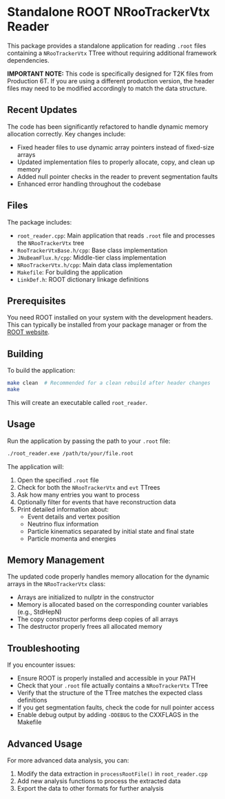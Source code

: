 # Standalone ROOT NRooTrackerVtx Reader

This package provides a standalone application for reading `.root` files containing a `NRooTrackerVtx` TTree without requiring additional framework dependencies.

**IMPORTANT NOTE:** This code is specifically designed for T2K files from Production 6T. If you are using a different production version, the header files may need to be modified accordingly to match the data structure.

## Recent Updates

The code has been significantly refactored to handle dynamic memory allocation correctly. Key changes include:

- Fixed header files to use dynamic array pointers instead of fixed-size arrays
- Updated implementation files to properly allocate, copy, and clean up memory
- Added null pointer checks in the reader to prevent segmentation faults
- Enhanced error handling throughout the codebase

## Files

The package includes:

- `root_reader.cpp`: Main application that reads `.root` file and processes the `NRooTrackerVtx` tree
- `RooTrackerVtxBase.h/cpp`: Base class implementation
- `JNuBeamFlux.h/cpp`: Middle-tier class implementation 
- `NRooTrackerVtx.h/cpp`: Main data class implementation
- `Makefile`: For building the application
- `LinkDef.h`: ROOT dictionary linkage definitions

## Prerequisites

You need ROOT installed on your system with the development headers. This can typically be installed from your package manager or from the [ROOT website](https://root.cern.ch/downloading-root).

## Building

To build the application:

```bash
make clean  # Recommended for a clean rebuild after header changes
make
```

This will create an executable called `root_reader`.

## Usage

Run the application by passing the path to your `.root` file:

```bash
./root_reader.exe /path/to/your/file.root
```

The application will:
1. Open the specified `.root` file
2. Check for both the `NRooTrackerVtx` and `evt` TTrees 
3. Ask how many entries you want to process
4. Optionally filter for events that have reconstruction data
5. Print detailed information about:
   - Event details and vertex position
   - Neutrino flux information
   - Particle kinematics separated by initial state and final state
   - Particle momenta and energies

## Memory Management

The updated code properly handles memory allocation for the dynamic arrays in the `NRooTrackerVtx` class:

- Arrays are initialized to nullptr in the constructor
- Memory is allocated based on the corresponding counter variables (e.g., StdHepN)
- The copy constructor performs deep copies of all arrays
- The destructor properly frees all allocated memory

## Troubleshooting

If you encounter issues:

- Ensure ROOT is properly installed and accessible in your PATH
- Check that your `.root` file actually contains a `NRooTrackerVtx` TTree
- Verify that the structure of the TTree matches the expected class definitions
- If you get segmentation faults, check the code for null pointer access
- Enable debug output by adding `-DDEBUG` to the CXXFLAGS in the Makefile

## Advanced Usage

For more advanced data analysis, you can:

1. Modify the data extraction in `processRootFile()` in `root_reader.cpp`
2. Add new analysis functions to process the extracted data
3. Export the data to other formats for further analysis